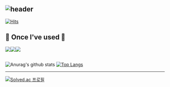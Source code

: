 <div align="left">
  
![header](https://capsule-render.vercel.app/api?type=waving&color=timeGradient&text=Welcome%20to%20Gyuhyeok's%20GitHub%20👋&animation=twinkling&fontSize=31&fontAlignY=40&fontAlign=70&height=250)
---

[![Hits](https://hits.seeyoufarm.com/api/count/incr/badge.svg?url=https%3A%2F%2Fgithub.com%2FGyuhyeok99&count_bg=%2379C83D&title_bg=%23555555&icon=&icon_color=%23E7E7E7&title=Github&edge_flat=false)](https://hits.seeyoufarm.com)

## 🔨 Once I've used 🔨
<div style="display:flex; flex-direction:row;">
    <img src="https://img.shields.io/badge/Java-007396?style=for-the-badge&logo=Java&logoColor=white"> 
    <img src="https://img.shields.io/badge/Spring Boot-6DB33F?style=for-the-badge&logo=spring boot&logoColor=white"> 
    <img src="https://img.shields.io/badge/mysql-4479A1?style=for-the-badge&logo=mysql&logoColor=white"> 
    <br>
</div><br>
</div>

![Anurag's github stats](https://github-readme-stats.vercel.app/api?username=Gyuhyeok99&show_icons=true&theme=tokyonight) [![Top Langs](https://github-readme-stats.vercel.app/api/top-langs/?username=Gyuhyeok99&show_icons=true&theme=tokyonight)](https://github.com/Gyuhyeok99/github-readme-stats)

---
  [![Solved.ac 프로필](http://mazassumnida.wtf/api/v2/generate_badge?boj=rbgur5288)](https://solved.ac/rbgur5288)


